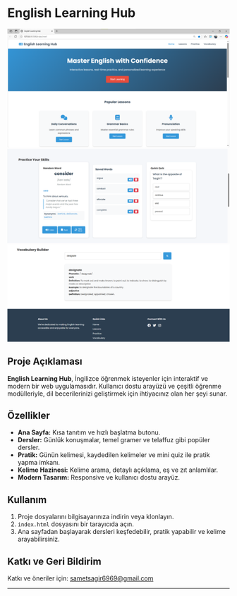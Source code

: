 # English Learning Hub

![Tasarım 1](images/design-1.png)
![Tasarım 2](images/design-2.png)
![Tasarım 3](images/design-3.png)

## Proje Açıklaması

**English Learning Hub**, İngilizce öğrenmek isteyenler için interaktif ve modern bir web uygulamasıdır. Kullanıcı dostu arayüzü ve çeşitli öğrenme modülleriyle, dil becerilerinizi geliştirmek için ihtiyacınız olan her şeyi sunar.

## Özellikler

- **Ana Sayfa:** Kısa tanıtım ve hızlı başlatma butonu.
- **Dersler:** Günlük konuşmalar, temel gramer ve telaffuz gibi popüler dersler.
- **Pratik:** Günün kelimesi, kaydedilen kelimeler ve mini quiz ile pratik yapma imkanı.
- **Kelime Hazinesi:** Kelime arama, detaylı açıklama, eş ve zıt anlamlılar.
- **Modern Tasarım:** Responsive ve kullanıcı dostu arayüz.

## Kullanım

1. Proje dosyalarını bilgisayarınıza indirin veya klonlayın.
2. `index.html` dosyasını bir tarayıcıda açın.
3. Ana sayfadan başlayarak dersleri keşfedebilir, pratik yapabilir ve kelime arayabilirsiniz.



## Katkı ve Geri Bildirim

Katkı ve öneriler için: sametsagir6969@gmail.com

---

